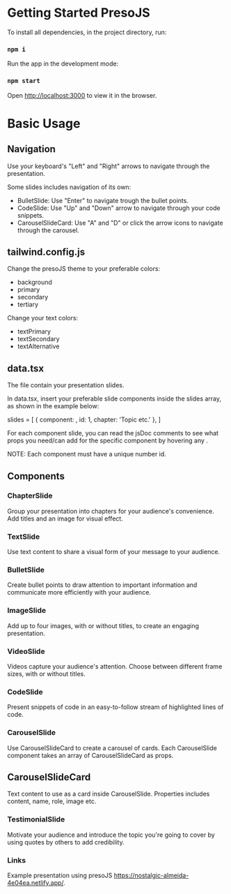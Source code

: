 # Getting Started PresoJS

To install all dependencies, in the project directory, run:

### `npm i`

Run the app in the development mode:

### `npm start`

Open [http://localhost:3000](http://localhost:3000) to view it in the browser.

# Basic Usage

## Navigation

Use your keyboard's "Left" and "Right" arrows to navigate through the presentation.

Some slides includes navigation of its own:

- BulletSlide: Use "Enter" to navigate trough the bullet points.
- CodeSlide: Use "Up" and "Down" arrow to navigate through your code snippets.
- CarouselSlideCard: Use "A" and "D" or click the arrow icons to navigate through the carousel.

## tailwind.config.js

Change the presoJS theme to your preferable colors:

- background
- primary
- secondary
- tertiary

Change your text colors:

- textPrimary
- textSecondary
- textAlternative

## data.tsx

The file contain your presentation slides.

In data.tsx, insert your preferable slide components inside the slides array, as shown in the example below:

slides = [
{
component: <ExampleSlide />,
id: 1,
chapter: 'Topic etc.'
},
]

For each component slide, you can read the jsDoc comments to see what props you need/can add for the specific component by hovering any <ExampleSlide>.

NOTE: Each component must have a unique number id.

## Components

### ChapterSlide

Group your presentation into chapters for your audience's convenience. Add titles and an image for visual effect.

### TextSlide

Use text content to share a visual form of your message to your audience.

### BulletSlide

Create bullet points to draw attention to important information and communicate more efficiently with your audience.

### ImageSlide

Add up to four images, with or without titles, to create an engaging presentation.

### VideoSlide

Videos capture your audience's attention. Choose between different frame sizes, with or without titles.

### CodeSlide

Present snippets of code in an easy-to-follow stream of highlighted lines of code.

### CarouselSlide

Use CarouselSlideCard to create a carousel of cards. Each CarouselSlide component takes an array of CarouselSlideCard as props.

## CarouselSlideCard

Text content to use as a card inside CarouselSlide. Properties includes content, name, role, image etc.

### TestimonialSlide

Motivate your audience and introduce the topic you're going to cover by using quotes by others to add credibility.

### Links

Example presentation using presoJS https://nostalgic-almeida-4e04ea.netlify.app/.
